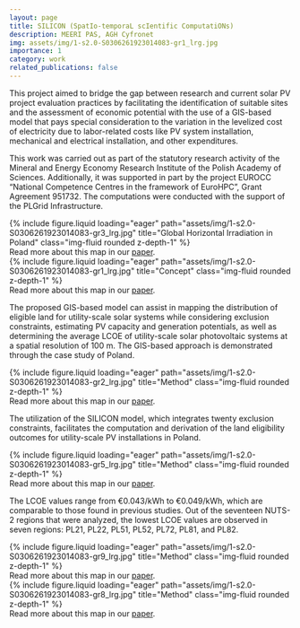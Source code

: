```yaml
---
layout: page
title: SILICON (SpatIo-temporaL scIentific ComputatiONs)
description: MEERI PAS, AGH Cyfronet
img: assets/img/1-s2.0-S0306261923014083-gr1_lrg.jpg
importance: 1
category: work
related_publications: false
---
```


This project aimed to bridge the gap between research and current solar PV project evaluation practices by facilitating the identification of suitable sites and the assessment of economic potential with the use of a GIS-based model that pays special consideration to the variation in the levelized cost of electricity due to labor-related costs like PV system installation, mechanical and electrical installation, and other expenditures.

This work was carried out as part of the statutory research activity of the Mineral and Energy Economy Research Institute of the Polish Academy of Sciences. Additionally, it was supported in part by the project EUROCC “National Competence Centres in the framework of EuroHPC”, Grant Agreement 951732. The computations were conducted with the support of the PLGrid Infrastructure.

<div class="row">
    <div class="col-sm mt-3 mt-md-0">
        {% include figure.liquid loading="eager" path="assets/img/1-s2.0-S0306261923014083-gr3_lrg.jpg" title="Global Horizontal Irradiation in Poland" class="img-fluid rounded z-depth-1" %}
    </div>
</div>
<div class="caption">
    Read more about this map in our <a href="https://doi.org/10.1016/j.apenergy.2023.122044"> paper</a>.
</div>
<div class="row">
    <div class="col-sm mt-3 mt-md-0">
        {% include figure.liquid loading="eager" path="assets/img/1-s2.0-S0306261923014083-gr1_lrg.jpg" title="Concept" class="img-fluid rounded z-depth-1" %}
    </div>
</div>
<div class="caption">
    Read more about this map in our <a href="https://doi.org/10.1016/j.apenergy.2023.122044"> paper</a>.
</div>

The proposed GIS-based model can assist in mapping the distribution of eligible land for utility-scale solar systems while considering exclusion constraints, estimating PV capacity and generation potentials, as well as determining the average LCOE of utility-scale solar photovoltaic systems at a spatial resolution of 100 m. The GIS-based approach is demonstrated through the case study of Poland.

<div class="row">
    <div class="col-sm mt-3 mt-md-0">
        {% include figure.liquid loading="eager" path="assets/img/1-s2.0-S0306261923014083-gr2_lrg.jpg" title="Method" class="img-fluid rounded z-depth-1" %}
    </div>
</div>
<div class="caption">
    Read more about this map in our <a href="https://doi.org/10.1016/j.apenergy.2023.122044"> paper</a>.
</div>

The utilization of the SILICON model, which integrates twenty exclusion constraints, facilitates the computation and derivation of the land eligibility outcomes for utility-scale PV installations in Poland.


<div class="row">
    <div class="col-sm mt-3 mt-md-0">
        {% include figure.liquid loading="eager" path="assets/img/1-s2.0-S0306261923014083-gr5_lrg.jpg" title="Method" class="img-fluid rounded z-depth-1" %}
    </div>
</div>
<div class="caption">
    Read more about this map in our <a href="https://doi.org/10.1016/j.apenergy.2023.122044"> paper</a>.
</div>

The LCOE values range from €0.043/kWh to €0.049/kWh, which are comparable to those found in previous studies. Out of the seventeen NUTS-2 regions that were analyzed, the lowest LCOE values are observed in seven regions: PL21, PL22, PL51, PL52, PL72, PL81, and PL82.

<div class="row">
    <div class="col-sm mt-3 mt-md-0">
        {% include figure.liquid loading="eager" path="assets/img/1-s2.0-S0306261923014083-gr9_lrg.jpg" title="Method" class="img-fluid rounded z-depth-1" %}
    </div>
</div>
<div class="caption">
    Read more about this map in our <a href="https://doi.org/10.1016/j.apenergy.2023.122044"> paper</a>.
</div>

<div class="row">
    <div class="col-sm mt-3 mt-md-0">
        {% include figure.liquid loading="eager" path="assets/img/1-s2.0-S0306261923014083-gr8_lrg.jpg" title="Method" class="img-fluid rounded z-depth-1" %}
    </div>
</div>
<div class="caption">
    Read more about this map in our <a href="https://doi.org/10.1016/j.apenergy.2023.122044"> paper</a>.
</div>


